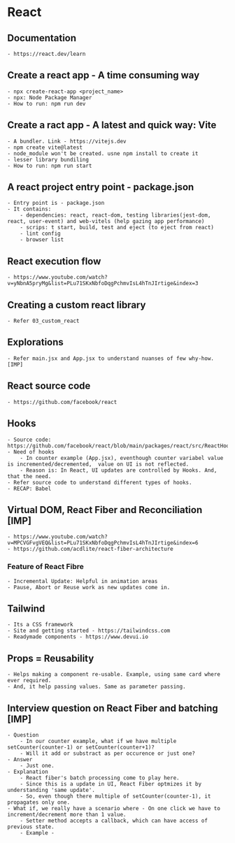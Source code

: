 # React

## Documentation
    - https://react.dev/learn

## Create a react app - A time consuming way
    - npx create-react-app <project_name>
    - npx: Node Package Manager
    - How to run: npm run dev

## Create a ract app - A latest and quick way: Vite
    - A bundler. Link - https://vitejs.dev
    - npm create vite@latest
    - node_module won't be created. usne npm install to create it
    - lesser library bundiling
    - How to run: npm run start

## A react project entry point - package.json
    - Entry point is - package.json
    - It contains:
        - dependencies: react, react-dom, testing libraries(jest-dom, react, user-event) and web-vitels (help gazing app performance)
        - scrips: t start, build, test and eject (to eject from react)
        - lint config
        - browser list

## React execution flow
    - https://www.youtube.com/watch?v=yNbnA5pryMg&list=PLu71SKxNbfoDqgPchmvIsL4hTnJIrtige&index=3

## Creating a custom react library
    - Refer 03_custom_react

## Explorations 
    - Refer main.jsx and App.jsx to understand nuanses of few why-how. [IMP]

## React source code
    - https://github.com/facebook/react

## Hooks
    - Source code:  https://github.com/facebook/react/blob/main/packages/react/src/ReactHooks.js
    - Need of hooks
        - In counter example (App.jsx), eventhough counter variabel value is incremented/decremented,  value on UI is not reflected.
        - Reason is: In React, UI updates are controlled by Hooks. And, that the need.
    - Refer source code to understand different types of hooks.
    - RECAP: Babel

## Virtual DOM, React Fiber and Reconciliation [IMP]
    - https://www.youtube.com/watch?v=MPCVGFvgVEQ&list=PLu71SKxNbfoDqgPchmvIsL4hTnJIrtige&index=6 
    - https://github.com/acdlite/react-fiber-architecture

### Feature of React Fibre
    - Incremental Update: Helpful in animation areas
    - Pause, Abort or Reuse work as new updates come in.

## Tailwind
    - Its a CSS framework
    - Site and getting started - https://tailwindcss.com
    - Readymade components - https://www.devui.io

## Props = Reusability
    - Helps making a component re-usable. Example, using same card where ever required.
    - And, it help passing values. Same as parameter passing.

## Interview question on React Fiber and batching [IMP]
    - Question
        - In our counter example, what if we have multiple setCounter(counter-1) or setCounter(counter+1)?
        - Will it add or substract as per occurence or just one?
    - Answer 
        - Just one.
    - Explanation
        - React fiber's batch processing come to play here.
        - Since this is a update in UI, React Fiber optmizes it by understanding 'same update'.
        - So, even though there multiple of setCounter(counter-1), it propagates only one.
    - What if, we really have a scenario where - On one click we have to increment/decrement more than 1 value.
        - Setter method accepts a callback, which can have access of previous state.
        - Example - 